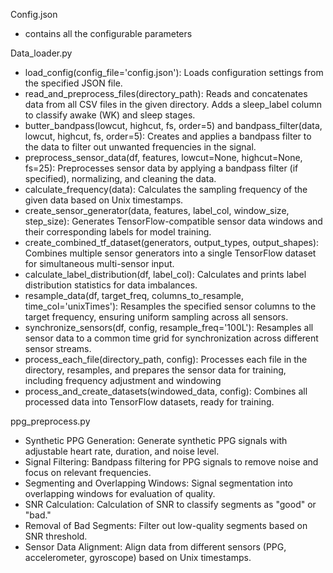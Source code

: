 Config.json
  - contains all the configurable parameters
    
Data_loader.py
  - load_config(config_file='config.json'): Loads configuration settings from the specified JSON file.
  - read_and_preprocess_files(directory_path): Reads and concatenates data from all CSV files in the given directory. Adds a sleep_label column to classify awake (WK) and sleep stages.
  - butter_bandpass(lowcut, highcut, fs, order=5) and bandpass_filter(data, lowcut, highcut, fs, order=5): Creates and applies a bandpass filter to the data to filter out unwanted frequencies in the signal.
  - preprocess_sensor_data(df, features, lowcut=None, highcut=None, fs=25): Preprocesses sensor data by applying a bandpass filter (if specified), normalizing, and cleaning the data.
  - calculate_frequency(data): Calculates the sampling frequency of the given data based on Unix timestamps.
  - create_sensor_generator(data, features, label_col, window_size, step_size): Generates TensorFlow-compatible sensor data windows and their corresponding labels for model training.
  - create_combined_tf_dataset(generators, output_types, output_shapes): Combines multiple sensor generators into a single TensorFlow dataset for simultaneous multi-sensor input.
  - calculate_label_distribution(df, label_col): Calculates and prints label distribution statistics for data imbalances.
  - resample_data(df, target_freq, columns_to_resample, time_col='unixTimes'): Resamples the specified sensor columns to the target frequency, ensuring uniform sampling across all sensors.
  - synchronize_sensors(df, config, resample_freq='100L'): Resamples all sensor data to a common time grid for synchronization across different sensor streams.
  - process_each_file(directory_path, config): Processes each file in the directory, resamples, and prepares the sensor data for training, including frequency adjustment and windowing
  - process_and_create_datasets(windowed_data, config): Combines all processed data into TensorFlow datasets, ready for training.

ppg_preprocess.py

  - Synthetic PPG Generation: Generate synthetic PPG signals with adjustable heart rate, duration, and noise level.
  - Signal Filtering: Bandpass filtering for PPG signals to remove noise and focus on relevant frequencies.
  - Segmenting and Overlapping Windows: Signal segmentation into overlapping windows for evaluation of quality.
  - SNR Calculation: Calculation of SNR to classify segments as "good" or "bad."
  - Removal of Bad Segments: Filter out low-quality segments based on SNR threshold.
  - Sensor Data Alignment: Align data from different sensors (PPG, accelerometer, gyroscope) based on Unix timestamps.
  
 


    
